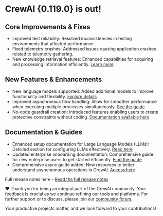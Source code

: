 # CrewAI {0.119.0} is out!

## Core Improvements & Fixes
- Improved test reliability: Resolved inconsistencies in testing environments that affected performance.
- Fixed telemetry crashes: Addressed issues causing application crashes related to telemetry gathering.
- New knowledge retrieval features: Enhanced capabilities for acquiring and processing information efficiently. [Learn more](https://docs.crewai.com/releases#0.119.0)

## New Features & Enhancements
- New language models supported: Added additional models to improve functionality and flexibility. [Explore details](https://docs.crewai.com/releases#0.119.0)
- Improved asynchronous flow handling: Allow for smoother performance when executing multiple processes simultaneously. [See the guide](https://docs.crewai.com/releases#0.119.0)
- No-code guardrail creation: Introduced features enabling users to create protective constraints without coding. [Documentation available here](https://docs.crewai.com/releases#0.119.0)

## Documentation & Guides
- Enhanced setup documentation for Large Language Models (LLMs): Detailed section for configuring LLMs effectively. [Read here](https://docs.crewai.com/llm-setup)
- Updated enterprise onboarding documentation: Comprehensive guide for new enterprise users to get started efficiently. [Find the guide](https://docs.crewai.com/enterprise-onboarding)
- Comprehensive async guide added: New resources to better understand asynchronous operations in CrewAI. [Access here](https://docs.crewai.com/async-guide)

Full release notes here - [Read the full release notes](https://docs.crewai.com/releases#0.119.0)

❤️ Thank you for being an integral part of the CrewAI community. Your feedback is crucial as we continue refining our tools and platforms. For further support or to discuss, please join our [community forum](https://community.crewai.com). 

Your productive projects matter, and we look forward to your contributions!